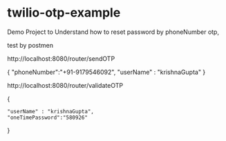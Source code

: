 # twilio-otp-example
Demo Project to Understand how to reset password by phoneNumber otp,

test by postmen

http://localhost:8080/router/sendOTP

{
	"phoneNumber":"+91-9179546092",
	"userName" : "krishnaGupta"
}


http://localhost:8080/router/validateOTP

{
	
	"userName" : "krishnaGupta",
	"oneTimePassword":"580926"
}
